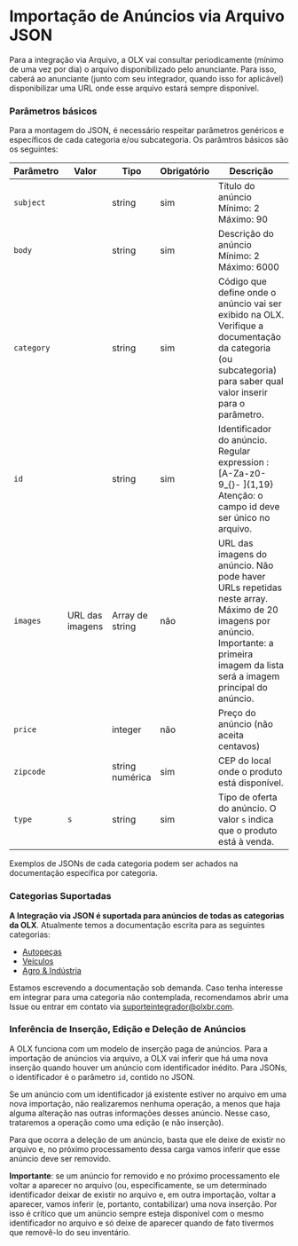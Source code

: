 # Importação de Anúncios via Arquivo JSON

Para a integração via Arquivo, a OLX vai consultar periodicamente (mínimo de uma vez por dia) o arquivo disponibilizado pelo anunciante. Para isso, caberá ao anunciante (junto com seu integrador, quando isso for aplicável) disponibilizar uma URL onde esse arquivo estará sempre disponível.

### Parâmetros básicos

Para a montagem do JSON, é necessário respeitar parâmetros genéricos e específicos de cada categoria e/ou subcategoria. Os parâmtros básicos são os seguintes:

| Parâmetro | Valor | Tipo | Obrigatório | Descrição  |
|-------------------------------------------------|---------------------------------------------------------|-------|------|------------------------------------------------------------------------------------------------------------------------------------------------------------------------------------------------------------------------------------------------------------------------------------|
| `subject` |  | string | sim | Título do anúncio Mínimo: 2 Máximo: 90    |
| `body` |  | string | sim | Descrição do anúncio Mínimo: 2 Máximo: 6000     |
| `category` | | string | sim | Código que define onde o anúncio vai ser exibido na OLX. Verifique a documentação da categoria (ou subcategoria) para saber qual valor inserir para o parâmetro. |
| `id` |  | string | sim | Identificador do anúncio.<br>Regular expression : [A-Za-z0- 9_{}- ]{1,19}<br>Atenção: o campo id deve ser único no arquivo. |
| `images` | URL das imagens | Array de string | não | URL das imagens do anúncio. Não pode haver URLs repetidas neste array. Máximo de 20 imagens por anúncio.<br>Importante: a primeira imagem da lista será a imagem principal do anúncio.         |
| `price` |  | integer | não | Preço do anúncio (não aceita centavos)   |
| `zipcode` |  | string numérica | sim | CEP do local onde o produto está disponível.|
| `type` | `s` | string | sim | Tipo de oferta do anúncio. O valor `s` indica que o produto está à venda. |

Exemplos de JSONs de cada categoria podem ser achados na documentação específica por categoria.


### Categorias Suportadas

**A Integração via JSON é suportada para anúncios de todas as categorias da OLX**. Atualmente temos a documentação escrita para as seguintes categorias:

- [Autopeças](autoparts/README.md)
- [Veículos](autos/README.md)
- [Agro & Indústria](agro/README.md)

Estamos escrevendo a documentação sob demanda. Caso tenha interesse em integrar para uma categoria não contemplada, recomendamos abrir uma Issue ou entrar em contato via suporteintegrador@olxbr.com.


### Inferência de Inserção, Edição e Deleção de Anúncios

A OLX funciona com um modelo de inserção paga de anúncios. Para a importação de anúncios via arquivo, a OLX vai inferir que há uma nova inserção quando houver um anúncio com identificador inédito. Para JSONs, o identificador é o parâmetro `id`, contido no JSON.

Se um anúncio com um identificador já existente estiver no arquivo em uma nova importação, não realizaremos nenhuma operação, a menos que haja alguma alteração nas outras informações desses anúncio. Nesse caso, trataremos a operação como uma edição (e não inserção).

Para que ocorra a deleção de um anúncio, basta que ele deixe de existir no arquivo e, no próximo processamento dessa carga vamos inferir que esse anúncio deve ser removido. 

**Importante**: se um anúncio for removido e no próximo processamento ele voltar a aparecer no arquivo (ou, especificamente, se um determinado identificador deixar de existir no arquivo e, em outra importação, voltar a aparecer, vamos inferir (e, portanto, contabilizar) uma nova inserção. Por isso é crítico que um anúncio sempre esteja disponível com o mesmo identificador no arquivo e só deixe de aparecer quando de fato tivermos que removê-lo do seu inventário.
